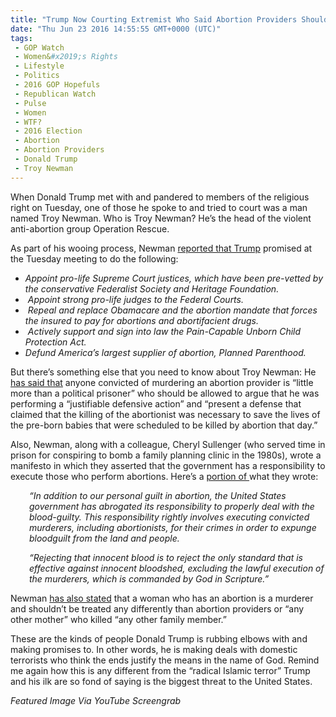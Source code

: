 ```yaml
---
title: "Trump Now Courting Extremist Who Said Abortion Providers Should Be Put To Death"
date: "Thu Jun 23 2016 14:55:55 GMT+0000 (UTC)"
tags: 
 - GOP Watch
 - Women&#x2019;s Rights
 - Lifestyle
 - Politics
 - 2016 GOP Hopefuls
 - Republican Watch
 - Pulse
 - Women
 - WTF?
 - 2016 Election
 - Abortion
 - Abortion Providers
 - Donald Trump
 - Troy Newman
---
```

<p><!--OffDef--></p><p><!--Ads1--></p><p>When Donald Trump met with and pandered to members of the religious right on Tuesday, one of those he spoke to and tried to court was a man named Troy Newman. Who is Troy Newman? He&#x2019;s the head of the violent anti-abortion group Operation Rescue.</p><p>As part of his wooing process, Newman <a href="http://www.operationrescue.org/archives/takeaways-newman-among-religious-leaders-who-met-with-trump/" onclick="__gaTracker(&apos;send&apos;, &apos;event&apos;, &apos;outbound-article&apos;, &apos;http://www.operationrescue.org/archives/takeaways-newman-among-religious-leaders-who-met-with-trump/&apos;, &apos;reported that Trump&apos;);" target="_blank">reported that Trump</a> promised at the Tuesday meeting to do the following:</p><ul>
<li class="rteindent1"><em>Appoint pro-life Supreme Court justices, which have been pre-vetted by the conservative Federalist Society and Heritage Foundation.</em></li>
<li class="rteindent1"><em>&#xA0;Appoint strong pro-life judges to the Federal Courts.</em></li>
<li class="rteindent1"><em>&#xA0;Repeal and replace Obamacare and the abortion mandate that forces the insured to pay for abortions and abortifacient drugs.</em></li>
<li class="rteindent1"><em>&#xA0;Actively support and sign into law the Pain-Capable Unborn Child Protection Act.</em></li>
<li class="rteindent1"><em>Defund America&#x2019;s largest supplier of abortion, Planned Parenthood.</em></li>
</ul><p>But there&#x2019;s something else that you need to know about Troy Newman: He <a href="http://www.rightwingwatch.org/content/donald-trump-courts-activist-who-wants-abortion-providers-put-death" onclick="__gaTracker(&apos;send&apos;, &apos;event&apos;, &apos;outbound-article&apos;, &apos;http://www.rightwingwatch.org/content/donald-trump-courts-activist-who-wants-abortion-providers-put-death&apos;, &apos;has said that&apos;);" target="_blank">has said that</a> anyone convicted of murdering an abortion provider is &#x201C;little more than a political prisoner&#x201D;&#xA0;who should be allowed to argue that he was performing a &#x201C;justifiable defensive action&#x201D; and &#x201C;present a defense that claimed that the killing of the abortionist was necessary to save the lives of the pre-born babies that were scheduled to be killed by abortion that day.&#x201D;</p><p>Also, Newman, along with a colleague,&#xA0;Cheryl Sullenger (who served time in prison for conspiring to bomb a family planning clinic in the 1980s), wrote&#xA0;a manifesto in which they asserted that the government has a responsibility to execute those who perform abortions. Here&#x2019;s a <a href="http://www.rightwingwatch.org/content/anti-planned-parenthood-activist-troy-newmans-terrifying-woman-shaming-apocalyptic-manifesto" onclick="__gaTracker(&apos;send&apos;, &apos;event&apos;, &apos;outbound-article&apos;, &apos;http://www.rightwingwatch.org/content/anti-planned-parenthood-activist-troy-newmans-terrifying-woman-shaming-apocalyptic-manifesto&apos;, &apos;portion of &apos;);" target="_blank">portion of </a>what they wrote:</p><p style="padding-left: 30px;"><em>&#x201C;In addition to our personal guilt in abortion, the United States government has abrogated its responsibility to properly deal with the blood-guilty. This responsibility rightly involves executing convicted murderers, including abortionists, for their crimes in order to expunge bloodguilt from the land and people.</em></p><p style="padding-left: 30px;"><em>&#x201C;Rejecting that innocent blood is to reject the only standard that is effective against innocent bloodshed, excluding the lawful execution of the murderers, which is commanded by God in Scripture.&#x201D;</em></p><p>Newman <a href="http://www.rightwingwatch.org/content/anti-planned-parenthood-activist-troy-newmans-terrifying-woman-shaming-apocalyptic-manifesto" onclick="__gaTracker(&apos;send&apos;, &apos;event&apos;, &apos;outbound-article&apos;, &apos;http://www.rightwingwatch.org/content/anti-planned-parenthood-activist-troy-newmans-terrifying-woman-shaming-apocalyptic-manifesto&apos;, &apos;has also stated&apos;);" target="_blank">has also stated</a> that a woman who has an abortion is a murderer and&#xA0;shouldn&#x2019;t be treated any differently than abortion providers or &#x201C;any other mother&#x201D; who killed &#x201C;any other family member.&#x201D;</p><p><!--Ads2--></p><p>These are the kinds of people Donald Trump is rubbing elbows with and making promises to. In other words, he is making deals with domestic terrorists who think the ends justify the means in the name of God. Remind me again how this is any different from the &#x201C;radical Islamic terror&#x201D; Trump and his ilk are so fond of saying is&#xA0;the biggest threat to the United States.</p><p><em>Featured Image Via YouTube Screengrab</em></p>